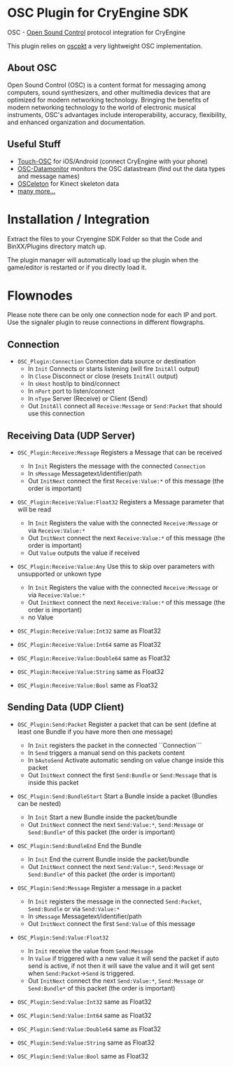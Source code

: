 OSC Plugin for CryEngine SDK
============================
OSC - [Open Sound Control](http://opensoundcontrol.org) protocol integration for CryEngine

This plugin relies on [oscpkt](http://gruntthepeon.free.fr/oscpkt) a very lightweight OSC implementation.

About OSC
---------
Open Sound Control (OSC) is a content format for messaging among computers, sound synthesizers,
and other multimedia devices that are optimized for modern networking technology.
Bringing the benefits of modern networking technology to the world of electronic musical instruments,
OSC's advantages include interoperability, accuracy, flexibility, and enhanced organization and documentation.

Useful Stuff
------------
* [Touch-OSC](http://hexler.net/software/touchosc) for iOS/Android (connect CryEngine with your phone)
* [OSC-Datamonitor](http://www.kasperkamperman.com/blog/osc-datamonitor) monitors the OSC datastream (find out the data types and message names)
* [OSCeleton](https://github.com/Sensebloom/OSCeleton) for Kinect skeleton data
* [many more...](http://en.wikipedia.org/wiki/Open_Sound_Control#Implementations)

Installation / Integration
==========================
Extract the files to your Cryengine SDK Folder so that the Code and BinXX/Plugins directory match up.

The plugin manager will automatically load up the plugin when the game/editor is restarted or if you directly load it.

Flownodes
=========
Please note there can be only one connection node for each IP and port. Use the signaler
plugin to reuse connections in different flowgraphs.

Connection
----------
* ```OSC_Plugin:Connection``` Connection data source or destination
  * In ```Init``` Connects or starts listening (will fire ```InitAll``` output)
  * In ```Close``` Disconnect or close (resets ```InitAll``` output)
  * In ```sHost``` host/ip to bind/connect
  * In ```nPort``` port to listen/connect
  * In ```nType``` Server (Receive) or Client (Send)
  * Out ```InitAll``` connect all ```Receive:Message``` or ```Send:Packet``` that should use this connection

Receiving Data (UDP Server)
---------------------------
* ```OSC_Plugin:Receive:Message``` Registers a Message that can be received
  * In ```Init``` Registers the message with the connected ```Connection```
  * In ```sMessage``` Messagetext/identifier/path
  * Out ```InitNext``` connect the first ```Receive:Value:*``` of this message (the order is important)

* ```OSC_Plugin:Receive:Value:Float32``` Registers a Message parameter that will be read
  * In ```Init``` Registers the value with the connected ```Receive:Message``` or via ```Receive:Value:*```
  * Out ```InitNext``` connect the next ```Receive:Value:*``` of this message (the order is important)
  * Out ```Value``` outputs the value if received 

* ```OSC_Plugin:Receive:Value:Any``` Use this to skip over parameters with unsupported or unkown type
  * In ```Init``` Registers the value with the connected ```Receive:Message``` or via ```Receive:Value:*```
  * Out ```InitNext``` connect the next ```Receive:Value:*``` of this message (the order is important)
  * no Value

* ```OSC_Plugin:Receive:Value:Int32``` same as Float32
* ```OSC_Plugin:Receive:Value:Int64``` same as Float32
* ```OSC_Plugin:Receive:Value:Double64``` same as Float32
* ```OSC_Plugin:Receive:Value:String``` same as Float32
* ```OSC_Plugin:Receive:Value:Bool``` same as Float32

Sending Data (UDP Client)
-------------------------
* ```OSC_Plugin:Send:Packet``` Register a packet that can be sent (define at least one Bundle if you have more then one message)
  * In ```Init``` registers the packet in  the connected ``Connection```
  * In ```Send``` triggers a manual send on this packets content
  * In ```bAutoSend``` Activate automatic sending on value change inside this packet
  * Out ```InitNext``` connect the first ```Send:Bundle``` or ```Send:Message``` that is inside this packet

* ```OSC_Plugin:Send:BundleStart``` Start a Bundle inside a packet (Bundles can be nested)
  * In ```Init``` Start a new Bundle inside the packet/bundle
  * Out ```InitNext``` connect the next ```Send:Value:*```, ```Send:Message``` or ```Send:Bundle*```  of this packet (the order is important)

* ```OSC_Plugin:Send:BundleEnd``` End the Bundle
  * In ```Init``` End the current Bundle inside the packet/bundle
  * Out ```InitNext``` connect the next ```Send:Value:*```, ```Send:Message``` or ```Send:Bundle*```  of this packet (the order is important)

* ```OSC_Plugin:Send:Message``` Register a message in a packet
  * In ```Init``` registers the message in  the connected ```Send:Packet```, ```Send:Bundle``` or via ```Send:Value:*```
  * In ```sMessage``` Messagetext/identifier/path
  * Out ```InitNext``` connect the first ```Send:Value``` of this message

* ```OSC_Plugin:Send:Value:Float32```
  * In ```Init``` receive the value from ```Send:Message```
  * In ```Value``` if triggered with a new value it will send the packet if auto send is active, if not then it will save the value and it will get sent when ```Send:Packet```->```Send``` is triggered.
  * Out ```InitNext``` connect the next ```Send:Value:*```, ```Send:Message``` or ```Send:Bundle*```  of this packet (the order is important)

* ```OSC_Plugin:Send:Value:Int32``` same as Float32
* ```OSC_Plugin:Send:Value:Int64``` same as Float32
* ```OSC_Plugin:Send:Value:Double64``` same as Float32
* ```OSC_Plugin:Send:Value:String``` same as Float32
* ```OSC_Plugin:Send:Value:Bool``` same as Float32
